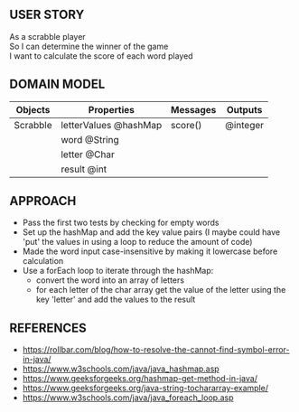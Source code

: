 ## USER STORY
As a scrabble player  
So I can determine the winner of the game  
I want to calculate the score of each word played

## DOMAIN MODEL

| Objects  | Properties            | Messages | Outputs  |
|----------|-----------------------|----------|----------|
| Scrabble | letterValues @hashMap | score()  | @integer |
|          | word @String          |          |          |
|          | letter @Char          |          |          |
|          | result @int           |          |          |

## APPROACH
- Pass the first two tests by checking for empty words
- Set up the hashMap and add the key value pairs (I maybe could have 'put' the values in using a loop to reduce the amount of code)
- Made the word input case-insensitive by making it lowercase before calculation
- Use a forEach loop to iterate through the hashMap: 
  - convert the word into an array of letters
  - for each letter of the char array get the value of the letter using the key 'letter' and add the values to the result
  

## REFERENCES

- https://rollbar.com/blog/how-to-resolve-the-cannot-find-symbol-error-in-java/
- https://www.w3schools.com/java/java_hashmap.asp
- https://www.geeksforgeeks.org/hashmap-get-method-in-java/
- https://www.geeksforgeeks.org/java-string-tochararray-example/
- https://www.w3schools.com/java/java_foreach_loop.asp